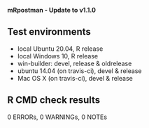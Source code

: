 **mRpostman - Update to v1.1.0**

## Test environments
* local Ubuntu 20.04, R release
* local Windows 10, R release
* win-builder: devel, release & oldrelease
* ubuntu 14.04 (on travis-ci), devel & release
* Mac OS X (on travis-ci), devel & release

## R CMD check results
0 ERRORs, 0 WARNINGs, 0 NOTEs
